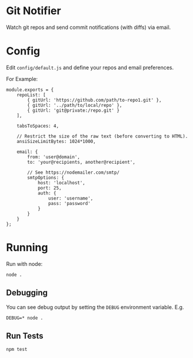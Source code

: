 # Git Notifier

Watch git repos and send commit notifications (with diffs) via email.

# Config

Edit ```config/default.js``` and define your repos and email preferences.

For Example:

    module.exports = {
        repoList: [
            { gitUrl: 'https://github.com/path/to-repo1.git' },
            { gitUrl: '../path/to/local/repo' },
            { gitUrl: 'git@private:/repo.git' }
        ],

        tabsToSpaces: 4,

        // Restrict the size of the raw text (before converting to HTML).
        ansiSizeLimitBytes: 1024*1000,

        email: {
            from: 'user@domain',
            to: 'your@recipients, another@recipient',

            // See https://nodemailer.com/smtp/
            smtpOptions: {
                host: 'localhost',
                port: 25,
                auth: {
                    user: 'username',
                    pass: 'password'
                }
            }
        }
    };

# Running

Run with node:

    node .

## Debugging

You can see debug output by setting the ```DEBUG``` environment variable. E.g.

    DEBUG=* node .

## Run Tests

    npm test
